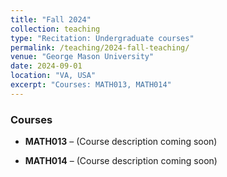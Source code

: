 ```yaml
---
title: "Fall 2024"
collection: teaching
type: "Recitation: Undergraduate courses"
permalink: /teaching/2024-fall-teaching/
venue: "George Mason University"
date: 2024-09-01
location: "VA, USA"
excerpt: "Courses: MATH013, MATH014"
---
```


### Courses

- **MATH013** – (Course description coming soon)

- **MATH014** – (Course description coming soon)